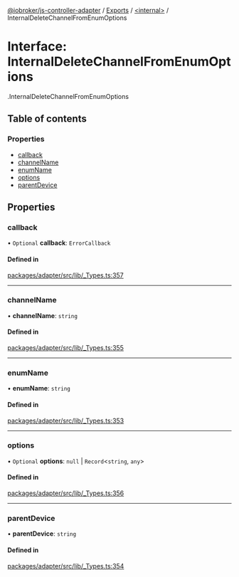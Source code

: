 [@iobroker/js-controller-adapter](../README.md) / [Exports](../modules.md) / [<internal\>](../modules/internal_.md) / InternalDeleteChannelFromEnumOptions

# Interface: InternalDeleteChannelFromEnumOptions

[<internal>](../modules/internal_.md).InternalDeleteChannelFromEnumOptions

## Table of contents

### Properties

- [callback](internal_.InternalDeleteChannelFromEnumOptions.md#callback)
- [channelName](internal_.InternalDeleteChannelFromEnumOptions.md#channelname)
- [enumName](internal_.InternalDeleteChannelFromEnumOptions.md#enumname)
- [options](internal_.InternalDeleteChannelFromEnumOptions.md#options)
- [parentDevice](internal_.InternalDeleteChannelFromEnumOptions.md#parentdevice)

## Properties

### callback

• `Optional` **callback**: `ErrorCallback`

#### Defined in

[packages/adapter/src/lib/_Types.ts:357](https://github.com/ioBroker/ioBroker.js-controller/blob/aa1243a8/packages/adapter/src/lib/_Types.ts#L357)

___

### channelName

• **channelName**: `string`

#### Defined in

[packages/adapter/src/lib/_Types.ts:355](https://github.com/ioBroker/ioBroker.js-controller/blob/aa1243a8/packages/adapter/src/lib/_Types.ts#L355)

___

### enumName

• **enumName**: `string`

#### Defined in

[packages/adapter/src/lib/_Types.ts:353](https://github.com/ioBroker/ioBroker.js-controller/blob/aa1243a8/packages/adapter/src/lib/_Types.ts#L353)

___

### options

• `Optional` **options**: ``null`` \| `Record`<`string`, `any`\>

#### Defined in

[packages/adapter/src/lib/_Types.ts:356](https://github.com/ioBroker/ioBroker.js-controller/blob/aa1243a8/packages/adapter/src/lib/_Types.ts#L356)

___

### parentDevice

• **parentDevice**: `string`

#### Defined in

[packages/adapter/src/lib/_Types.ts:354](https://github.com/ioBroker/ioBroker.js-controller/blob/aa1243a8/packages/adapter/src/lib/_Types.ts#L354)
